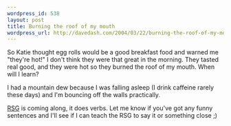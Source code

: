 ```yaml
--- 
wordpress_id: 538
layout: post
title: Burning the roof of my mouth
wordpress_url: http://davedash.com/2004/03/22/burning-the-roof-of-my-mouth/
---
```

So Katie thought egg rolls would be a good breakfast food and warned me "they're hot!"  I don't think they were that great in the morning.  They tasted real good, and they were hot so they burned the roof of my mouth.  When will I learn?

I had a mountain dew because I was falling asleep (I drink caffeine rarely these days) and I'm bouncing off the walls practically.

<a href="http://beta.davedash.com/rsg/">RSG</a> is coming along, it does verbs.  Let me know if you've got any funny sentences and I'll see if I can teach the RSG to say it or something close ;)
